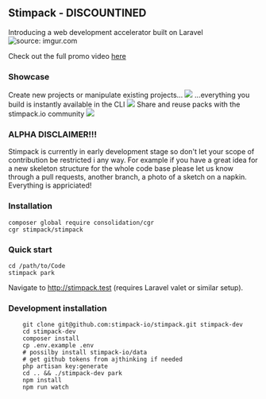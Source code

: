 ## Stimpack - DISCOUNTINED
Introducing a web development accelerator built on Laravel
<img src="https://i.imgur.com/AGAA8Ud.gif" title="source: imgur.com" ></img>

Check out the full promo video [here](https://www.youtube.com/watch?v=K1ntPeDpg9U)

### Showcase
Create new projects or manipulate existing projects...
<img src="https://i.imgur.com/iITjKgw.png"></img>
...everything you build is instantly available in the CLI
<img src="https://i.imgur.com/2YZEqNk.png?4"></img>
Share and reuse packs with the stimpack.io community
<img src="https://i.imgur.com/8Trjrk2.png"></img>

### ALPHA DISCLAIMER!!!
Stimpack is currently in early development stage so don't let your scope of contribution be restricted i any way. For example if you have a great idea for a new skeleton structure for the whole code base please let us know through a pull requests, another branch, a photo of a sketch on a napkin. Everything is appriciated!

### Installation
```
composer global require consolidation/cgr
cgr stimpack/stimpack
```

### Quick start
```
cd /path/to/Code
stimpack park
```
Navigate to http://stimpack.test (requires Laravel valet or similar setup).

### Development installation

```
    git clone git@github.com:stimpack-io/stimpack.git stimpack-dev
    cd stimpack-dev
    composer install
    cp .env.example .env
    # possilby install stimpack-io/data
    # get github tokens from ajthinking if needed
    php artisan key:generate
    cd .. && ./stimpack-dev park
    npm install
    npm run watch
```
